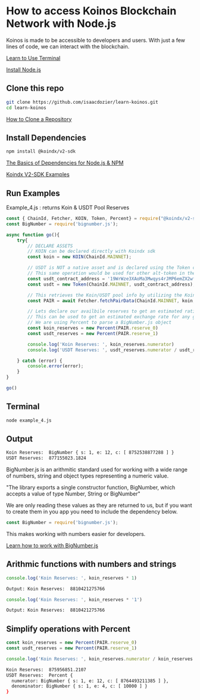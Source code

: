 # How to access Koinos Blockchain Network with Node.js

Koinos is made to be accessible to developers and users. With just a few lines of code, we can interact with the blockchain.

[Learn to Use Terminal](https://developer.mozilla.org/en-US/docs/Learn/Tools_and_testing/Understanding_client-side_tools/Command_line)

[Install Node.js](https://nodejs.org/en/learn/getting-started/how-to-install-nodejs)

## Clone this repo

```sh
git clone https://github.com/isaacdozier/learn-koinos.git
cd learn-koinos
```

[How to Clone a Repository](https://docs.github.com/en/repositories/creating-and-managing-repositories/cloning-a-repository)

## Install Dependencies

```sh
npm install @koindx/v2-sdk
```

[The Basics of Dependencies for Node.js & NPM](https://nodesource.com/blog/the-basics-of-package-json-in-node-js-and-npm/)

[Koindx V2-SDK Examples](https://docs.koindx.com/sdk/v2-sdk/examples)

## Run Examples

Example_4.js : returns Koin & USDT Pool Reserves

```javascript
const { ChainId, Fetcher, KOIN, Token, Percent} = require("@koindx/v2-sdk");
const BigNumber = require('bignumber.js');

async function go(){
    try{
        // DECLARE ASSETS
        // KOIN can be declared directly with Koindx sdk
        const koin = new KOIN(ChainId.MAINNET);

        // USDT is NOT a native asset and is declared using the Token class
        // This same operation would be used for other alt-token in the ecosystem
        const usdt_contract_address = '19WrWze3XAoMa3Mwqys4rJMP6emZX2wfpH'
        const usdt = new Token(ChainId.MAINNET, usdt_contract_address);

        // This retrieves the Koin/USDT pool info by utilizing the Koindx SDK
        const PAIR = await Fetcher.fetchPairData(ChainId.MAINNET, koin, usdt);

        // Lets declare our availbile reserves to get an estimated ratio
        // This can be used to get an estimated exchange rate for any given pool
        // We are using Percent to parse a BigNumber.js object
        const koin_reserves = new Percent(PAIR.reserve_0)
        const usdt_reserves = new Percent(PAIR.reserve_1)

        console.log('Koin Reserves: ', koin_reserves.numerator)
        console.log('USDT Reserves: ', usdt_reserves.numerator / usdt_reserves.denominator)

    } catch (error) {
        console.error(error);
    }
}

go()
```

## Terminal

```sh
node example_4.js
```

## Output

```sh
Koin Reserves:  BigNumber { s: 1, e: 12, c: [ 8752538877288 ] }
USDT Reserves:  877155023.1824
```

BigNumber.js is an arithmitic standard used for working with a wide range of numbers, string and object types representing a numeric value.

"The library exports a single constructor function, BigNumber, which accepts a value of type Number, String or BigNumber"

We are only reading these values as they are returned to us, but if you want to create them in you app you need to include the dependency below.


```javascript
const BigNumber = require('bignumber.js');
```

This makes working with numbers easier for developers.

[Learn how to work with BigNumber.js](https://mikemcl.github.io/bignumber.js/)


## Arithmic functions with numbers and strings
```javascript
console.log('Koin Reserves: ', koin_reserves * 1)
```
```sh
Output: Koin Reserves:  8810421275766
```

```javascript
console.log('Koin Reserves: ', koin_reserves * '1')
```
```sh
Output: Koin Reserves:  8810421275766
```


## Simplify operations with Percent

```javascript
const koin_reserves = new Percent(PAIR.reserve_0)
const usdt_reserves = new Percent(PAIR.reserve_1)

console.log('Koin Reserves: ', koin_reserves.numerator / koin_reserves.denominator)
```
```sh
Koin Reserves:  875956851.2107
USDT Reserves:  Percent {
  numerator: BigNumber { s: 1, e: 12, c: [ 8764493211385 ] },
  denominator: BigNumber { s: 1, e: 4, c: [ 10000 ] }
}
```